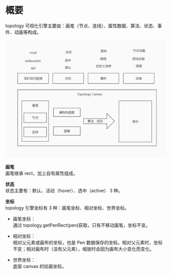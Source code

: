 # 概要

topology 可视化引擎主要由：画笔（节点、连线）、属性数据、算法、状态、事件、动画等构成。

![乐吾乐topology架构图](/img/architecture.png)

**画笔**  
画笔继承 rect，加上自有属性组成。

**状态**  
状态主要有：默认、活动（hover）、选中（active） 3 种。

**坐标**  
topology 引擎坐标有 3 种：画笔坐标、相对坐标、世界坐标。

- 画笔坐标：  
  通过 topology.getPenRect(pen)获取，只有不移动画笔，坐标不变。

- 相对坐标：  
  相对父元素或画布的坐标，也是 Pen 数据保存的坐标。相对父元素时，坐标不变；相对画布时（没有父元素），缩放时会因为画布大小变化而变化。

- 世界坐标：  
  底层 canvas 的绘画坐标。
